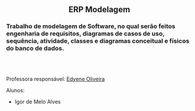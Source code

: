 <h2 align="center">ERP Modelagem</h2>
<h3>Trabalho de modelagem de Software, no qual serão feitos engenharia de requisitos, diagramas de casos de uso, sequência, atividade, classes e diagramas conceitual e físicos do banco de dados.</h3>
<br>
<br>

Professora responsável: [Edyene Oliveira](https://www.linkedin.com/in/edyene-oliveira-49809727/)

Alunos:
- Igor de Melo Alves

